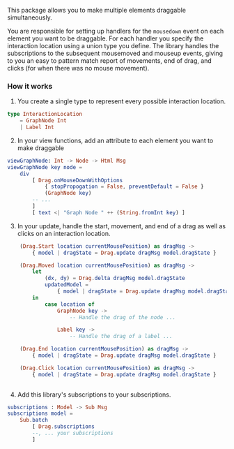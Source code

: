 This package allows you to make multiple elements draggable simultaneously.


You are responsible for setting up handlers for the `mousedown` event on each
element you want to be draggable. For each handler you specify the interaction
location using a union type you define. The library handles the subscriptions
to the subsequent mousemoved and mouseup events, giving to you an easy to
pattern match report of movements, end of drag, and clicks (for when there was
no mouse movement).

### How it works
1) You create a single type to represent every possible interaction location.
``` elm
type InteractionLocation
    = GraphNode Int
    | Label Int
```
2) In your view functions, add an attribute to each element you want to make draggable 
```elm
viewGraphNode: Int -> Node -> Html Msg
viewGraphNode key node =
    div
        [ Drag.onMouseDownWithOptions
            { stopPropogation = False, preventDefault = False }
            (GraphNode key)
        -- ...
        ]
        [ text <| "Graph Node " ++ (String.fromInt key) ]
```

3) In your update, handle the start, movement, and end of a drag as well as
clicks on an interaction location.
```elm
    (Drag.Start location currentMousePosition) as dragMsg ->
        { model | dragState = Drag.update dragMsg model.dragState }

    (Drag.Moved location currentMousePosition) as dragMsg ->
        let
            (dx, dy) = Drag.delta dragMsg model.dragState
            updatedModel =
                { model | dragState = Drag.update dragMsg model.dragState }
        in
            case location of
                GraphNode key ->
                    -- Handle the drag of the node ...

                Label key ->
                    -- Handle the drag of a label ...

    (Drag.End location currentMousePosition) as dragMsg ->
        { model | dragState = Drag.update dragMsg model.dragState }

    (Drag.Click location currentMousePosition) as dragMsg ->
        { model | dragState = Drag.update dragMsg model.dragState }
    
```
4) Add this library's subscriptions to your subscriptions.
```elm
subscriptions : Model -> Sub Msg
subscriptions model =
    Sub.batch
        [ Drag.subscriptions
        --, ... your subscriptions
        ]
```
